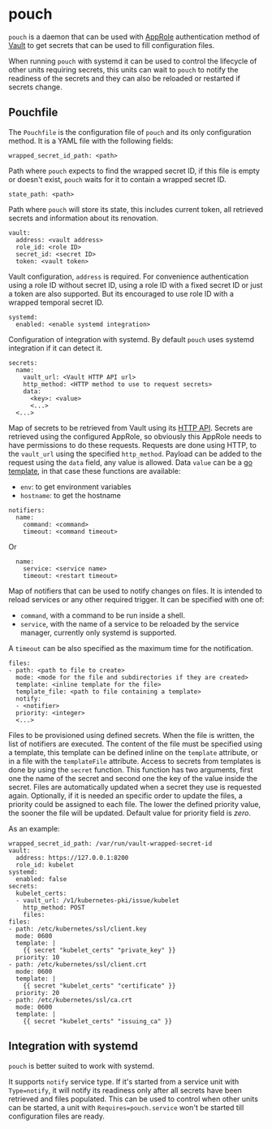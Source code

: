 # pouch

`pouch` is a daemon that can be used with [AppRole](https://www.vaultproject.io/docs/auth/approle.html)
authentication method of [Vault](https://www.vaultproject.io) to get secrets
that can be used to fill configuration files.

When running `pouch` with systemd it can be used to control the lifecycle of
other units requiring secrets, this units can wait to `pouch` to notify the
readiness of the secrets and they can also be reloaded or restarted if
secrets change.

## Pouchfile

The `Pouchfile` is the configuration file of `pouch` and its only configuration
method. It is a YAML file with the following fields:

```
wrapped_secret_id_path: <path>
```
Path where `pouch` expects to find the wrapped secret ID, if this file is
empty or doesn't exist, `pouch` waits for it to contain a wrapped secret ID.

```
state_path: <path>
```
Path where `pouch` will store its state, this includes current token, all
retrieved secrets and information about its renovation.


```
vault:
  address: <vault address>
  role_id: <role ID>
  secret_id: <secret ID>
  token: <vault token>
```
Vault configuration, `address` is required. For convenience authentication
using a role ID without secret ID, using a role ID with a fixed secret ID or
just a token are also supported. But its encouraged to use role ID with a
wrapped temporal secret ID.

```
systemd:
  enabled: <enable systemd integration>
```
Configuration of integration with systemd. By default `pouch` uses systemd
integration if it can detect it.

```
secrets:
  name:
    vault_url: <Vault HTTP API url>
    http_method: <HTTP method to use to request secrets>
    data:
      <key>: <value>
      <...>
  <...>
```
Map of secrets to be retrieved from Vault using its [HTTP API](https://www.vaultproject.io/api/index.html).
Secrets are retrieved using the configured AppRole, so obviously this AppRole
needs to have permissions to do these requests. Requests are done using HTTP,
to the `vault_url` using the specified `http_method`.
Payload can be added to the request using the `data` field, any value is
allowed. Data `value` can be a [go template](https://golang.org/pkg/text/template),
in that case these functions are available:
* `env`: to get environment variables
* `hostname`: to get the hostname

```
notifiers:
  name:
    command: <command>
    timeout: <command timeout>
```
Or
```
  name:
    service: <service name>
    timeout: <restart timeout>
```
Map of notifiers that can be used to notify changes on files. It is intended
to reload services or any other required trigger. It can be specified with one
of:
* `command`, with a command to be run inside a shell.
* `service`, with the name of a service to be reloaded by the service manager,
  currently only systemd is supported.

A `timeout` can be also specified as the maximum time for the notification.

```
files:
- path: <path to file to create>
  mode: <mode for the file and subdirectories if they are created>
  template: <inline template for the file>
  template_file: <path to file containing a template>
  notify:
  - <notifier>
  priority: <integer>
  <...>
```
Files to be provisioned using defined secrets. When the file is written, the
list of notifiers are executed.
The content of the file must be specified using a template, this template
can be defined inline on the `template` attribute, or in a file with the
`templateFile` attribute.
Access to secrets from templates is done by using the `secret` function. This
function has two arguments, first one the name of the secret and second one
the key of the value inside the secret.
Files are automatically updated when a secret they use is requested again.
Optionally, if it is needed an specific order to update the files, a priority
could be assigned to each file. The lower the defined priority value,
the sooner the file will be updated. Default value for priority field is *zero*.

As an example:

```
wrapped_secret_id_path: /var/run/vault-wrapped-secret-id
vault:
  address: https://127.0.0.1:8200
  role_id: kubelet
systemd:
  enabled: false
secrets:
  kubelet_certs:
  - vault_url: /v1/kubernetes-pki/issue/kubelet
    http_method: POST
    files:
files:
- path: /etc/kubernetes/ssl/client.key
  mode: 0600
  template: |
    {{ secret "kubelet_certs" "private_key" }}
  priority: 10
- path: /etc/kubernetes/ssl/client.crt
  mode: 0600
  template: |
    {{ secret "kubelet_certs" "certificate" }}
  priority: 20
- path: /etc/kubernetes/ssl/ca.crt
  mode: 0600
  template: |
    {{ secret "kubelet_certs" "issuing_ca" }}

```

## Integration with systemd

`pouch` is better suited to work with systemd.

It supports `notify` service type. If it's started from a service unit
with `Type=notify`, it will notify its readiness only after all secrets
have been retrieved and files populated. This can be used to control when
other units can be started, a unit with `Requires=pouch.service` won't be
started till configuration files are ready.
